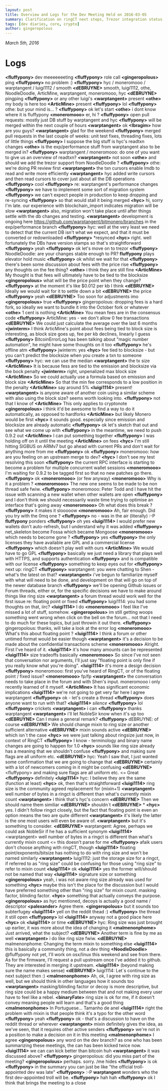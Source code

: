 ```yaml
---
layout: post
title: Overview and Logs for the Dev Meeting Held on 2016-03-05
summary: Clarification on ringCT next steps, Trezor integration status, net_skeleton replacement
tags: [dev diaries, core, crypto]
author: gingeropolous
---
```


*March 5th, 2016*

# Logs


**\<fluffypony>** dev meeeeeeeting
**\<fluffypony>** role call
**\<gingeropolous>** ping
**\<fluffypony>** no problem :)
**\<fluffypony>** hyc / moneromooo / warptangent / luigi1112 / smooth 
**\<dEBRUYNE>** smooth, luigi1112, othe, NoodleDoodle, ArticMine, warptangent, moneromooo, hyc
**\<dEBRUYNE>** pingping
**\<fluffypony>** or any other luigi's
**\<warptangent>** present
**\<othe>** my body is here too
**\<ArticMine>** present
**\<fluffypony>** lol
**\<fluffypony>** othe: but your mind is... ?
**\<fluffypony>** ok let's start
**\<othe>** i dont know where it is fluffypony
**\<moneromooo>** er, hi ?
**\<fluffypony>** open pull requests: mostly just DB stuff by warptangent and hyc 
**\<fluffypony>** will be merged within the next couple of hours
**\<warptangent>** ok
**\<Ibragim>** how are you guys?
**\<warptangent>** glad for the weekend
**\<fluffypony>** merged pull requests in the last couple of weeks: unit test fixes, threading fixes, lots of little things
**\<fluffypony>** I suppose the big stuff is hyc's readtxn changes
**\<othe>** is the exp/performance stuff from warptangent also to be merged in?
**\<fluffypony>** warptangent / moneromooo: do one of you want to give us an overview of readtxn?
**\<warptangent>** not soon
**\<othe>** and should we add the trezor support from NoodleDoodle ?
**\<fluffypony>** othe: we're doing PR review first
**\<warptangent>** the txn cursors enable lmdb to read and write more efficiently
**\<warptangent>** hyc added write cursors and then read cursors to cover just about all the DB operations
**\<fluffypony>** cool
**\<fluffypony>** re: warptangent's performance changes 
**\<fluffypony>** we have to implement some sort of migration system 
**\<fluffypony>** we can't expect people in production to keep dropping and re-syncing 
**\<fluffypony>** so that would stall it being merged
**\<hyc>** hi, sorry I'm late. our experience with blockchain_import indicates migration will be slow
**\<warptangent>** also, migration won't take place until after things settle with the db changes and testing.
**\<warptangent>** development is ongoing here https://github.com/warptangent/bitmonero/branches in the exp/performance branch
**\<fluffypony>** hyc: well at the very least we need to detect that the current DB isn't what we expect, and that it must be converted or redownloaded
**\<fluffypony>** *resynced
**\<hyc>** right. well fortunately the DBs have version stamps so that's straightforward
**\<fluffypony>** yeah
**\<fluffypony>** ok let's move on to trezor
**\<fluffypony>** NoodleDoodle: are your changes stable enough to PR?
**fluffypony** plays elevator hold music
**\<fluffypony>** ok whilst we wait for that 
**\<fluffypony>** there's been some discussion about fees with the price rise
**\<fluffypony>** any thoughts on the fee thing?
**\<othe>** i think they are still fine
**\<ArticMine>** My thought is that fees will ultimately have to be tied to the blocksize
**\<gingeropolous>** what will be the price point when they change?
**\<fluffypony>** at the moment it's like $0.012 per kb I think
**\<dEBRUYNE>** Ideally we would wait for it to settle down a bit
**\<dEBRUYNE>** the price
**\<fluffypony>** yeah
**\<dEBRUYNE>** Too soon for adjustments imo
**\<gingeropolous>** true
**\<fluffypony>** gingeropolous: dropping fees is a hard fork, so ideally we want to bundle it into the October fork or whatever 
**\<othe>** 1 cent is nothing
**\<ArticMine>** You mean fees are in the consensus code
**\<fluffypony>** ArticMine: yes - we don't allow 0 fee transactions 
**\<dEBRUYNE>** We could just calculate the average over the last 6 months
**\<jwinterm>** I think ArticMine's point about fees being tied to block size is interesting, as block size goes up, fee per kb declines, linearly I guess
**\<fluffypony>** BitcoinErrorLog has been talking about "magic number automation", he might have some thoughts on it too
**\<fluffypony>** he's offline atm
**\<fluffypony>** jwinterm: yes
**\<hyc>** fee tied to blocksize - but you can't predict the blocksize when you create a txn to someone
**\<fluffypony>** hyc: we can use the median
**\<warptangent>** the tx size
**\<ArticMine>** It is because fess are tied to the emission and blocksize via the bock penalty
**\<jwinterm>** right, unpenalized max block size
**\<ArticMine>** So we could actually use a formula based on emission and block size
**\<ArticMine>** So that the min fee corresponds to a low position in the penalty
**\<ArticMine>** say around 5%
**\<luigi1114>** present!
**\<warptangent>** is anyone aware of another coin using a similar scheme with also using the block size? seems worth looking into.
**\<fluffypony>** not that I know of
**\<ArticMine>** This only applies to cryptonote
**\<gingeropolous>** i think it'd be awesome to find a way to do it automatically, as opposed to hardforks
**\<ArticMine>** but likely Monero would be first
**\<hyc>** it sounds good. especially since emission and blocksize are already automatic
**\<fluffypony>** ok let's sketch that out and see what we come up with
**\<fluffypony>** in the meantime, we need to push 0.9.2 out
**\<ArticMine>** I can put something together
**\<fluffypony>** I was holding off on it until the meeting
**\<ArticMine>** on fees
**\<hyc>** I'm still hitting SIGBUS on ARMv7 but go ahead with current PRs and don't wait for anything more from me
**\<fluffypony>** ok
**\<fluffypony>** moneromooo: how are you feeling on an upstream merge to dev?
**\<hyc>** I don't see my test resolving this soon
**\<fluffypony>** the current RPC interface is starting to become a problem for multiple concurrent wallet sessions
**\<moneromooo>** I'm waiting for 0.9.2 to be tagged first so that no new patches go there.
**\<fluffypony>** ok
**\<moneromooo>** (or few anyway)
**\<moneromooo>** Why is it a problem ?
**\<moneromooo>** The new one seems to be made to be non thread safe fwiw.
**\<fluffypony>** moneromooo: Peter Todd and I have hit the issue with scanning a new wallet when other wallets are open
**\<fluffypony>** and I don't think we should necessarily waste time trying to optimise an interface that's going away
**\<moneromooo>** Oh what does this break ?
**\<fluffypony>** it makes it slooooow
**\<moneromooo>** Ah, fair enough. Did you try with the 0mq one ?
**\<fluffypony>** no - was in the air (literally) :-P
**fluffypony** ponders 
**\<fluffypony>** oh yes
**\<luigi1114>** I would prefer new wallets don't auto-refresh, but I understand why it was added
**\<fluffypony>** net_skeleton become Fossa which became Mongoose
**\<moneromooo>** which needs to become gone ?
**\<fluffypony>** yes
**\<fluffypony>** the only licenses they have available are GPL and a commercial license 
**\<fluffypony>** which doesn't play well with ours
**\<ArticMine>** We would have to go GPL
**\<fluffypony>** basically we just need a library that plays well with HTTPS, and supports authentication 
**\<fluffypony>** and is compatible with our license 
**\<fluffypony>** something to keep eyes out for 
**\<fluffypony>** next up: ringCT
**\<fluffypony>** warptangent: you were chatting to Shen - what's the latest on that?
**\<warptangent>** i've begun to familiarize myself with what will need to be done, and development on that will go on top of the newer database branch
**\<fluffypony>** we'll be opening Github issues or Forum threads, either or, for the specific decisions we have to make around things like ring size
**\<warptangent>** a forum thread would work well for the first issue re: floating point or fixed
**\<fluffypony>** luigi1114: you had some thoughts on that, iirc?
**\<luigi1114>** I do
**\<moneromooo>** I feel like I've missed a lot of stuff, somehow.
**\<gingeropolous>** im still getting woops something went wrong when click on the bell on the forum... not that I need to do much for these topics, but just throwin it out there.
**\<fluffypony>** gingeropolous: thanks, will take a look at the error log
**\<moneromooo>** What's this about floating point ?
**\<luigi1114>** I think a forum or other untimed format would be easier though
**\<warptangent>** it's a decision to be made about the confidential transactions scheme
**\<moneromooo>** Alright. First I've heard of it.
**\<luigi1114>** it's how many amounts can be represented
**\<luigi1114>** size tradeoffs basically
**\<moneromooo>** So since I've not seen that conversation nor arguments, I'll just say "floating point is only fine if you really know what you're doing".
**\<luigi1114>** it's more a design decision
**\<fluffypony>** moneromooo: first you've heard of RingCT, or of the floating point / fixed issue?
**\<moneromooo>** fp/fp
**\<warptangent>** the conversation needs to take place in the forum and with Shen's input. moneromooo i only recently learned of it myself.
**\<ArticMine>** It has significant economic implications
**\<luigi1114>** we're not going to get very far here I agree warptangent
**\<fluffypony>** ok - let's create a thread
**\<fluffypony>** does anyone want to run with that?
**\<luigi1114>** *silence*
**\<fluffypony>** lol
**\<fluffypony>** crickets
**\<warptangent>** i can
**\<fluffypony>** thanks warptangent 
**\<warptangent>** i'll let NobleSir know when it's up too
**\<dEBRUYNE>** Can I make a general remark?
**\<fluffypony>** dEBRUYNE: of course
**\<dEBRUYNE>** We should change mixin to ring size or another sufficient alternative
**\<dEBRUYNE>** mixin sounds active
**\<dEBRUYNE>** which isn´t the case
**\<hyc>** we were just talking about ringsize just now, in context of RingCT
**\<fluffypony>** I know - terminology and binary name changes are going to happen for 1.0
**\<hyc>** sounds like ring size already has a meaning that we shouldn't confuse
**\<fluffypony>** and making sure flags are all uniform etc.
**\<dEBRUYNE>** hyc: Yeah I saw that, I just wanted some confirmation that we are going to change that
**\<dEBRUYNE>** certainly with a lot of newcomers coming in it might be confusing
**\<dEBRUYNE>** \<fluffypony> and making sure flags are all uniform etc. <= Great
**\<fluffypony>** definitely
**\<luigi1114>** hyc: I believe they are the same (function at least)
**\<hyc>** ok, then that's straightforward
**\<luigi1114>** ring size is the community agreed replacement for (mixin+1)
**\<warptangent>** well number of bytes in a ringct is different than what's currently mixin count
**\<warptangent>** i think that's hyc's concern
**\<dEBRUYNE>** Then we should name them similiar
**\<dEBRUYNE>** shouldn´t
**\<dEBRUYNE>** *
**\<hyc>** yes. I didn't follow ringct closely, but the fact that floating point is even an option means the two are quite different
**\<warptangent>** it's likely the latter is the one most users will even be aware of.
**\<warptangent>** but it's something to consider.
**\<dEBRUYNE>** warptangent: Agree, perhaps we could ask NobleSir if he has a sufficient synonym
**\<luigi1114>** \<warptangent> well number of bytes in a ringct is different than what's currently mixin count <= this doesn't parse for me
**\<fluffypony>** afaik users don't choose anything with ringCT, though
**\<luigi1114>** floating point/exponents/bitsize has nothing to do with ring size and won't be named similarly
**\<warptangent>** luigi1112: just the storage size for a ringct, if referred to as "ring size" could be confusing for those using "ring size" to refer to mixin count
**\<luigi1114>** ok
**\<luigi1114>** yes the former will/should not be named that way
**\<luigi1114>** signature size or something
**\<gingeropolous>** yeah, i was not aware ring size already was used for something
**\<hyc>** maybe this isn't the place for the discussion but I would have preferred something other than "ring size" for mixin count. masking factor, blinding factor.
**\<hyc>** something that actually conveys the purpose.
**\<gingeropolous>** as hyc mentioned, decoys is actually a good name / descriptor
**\<palexander>** Agree there.
**\<gingeropolous>** but it sounds too subterfugey
**\<luigi1114>** yell on the reddit thead :)
**\<fluffypony>** the thread it still open
**\<fluffypony>** lol
**\<luigi1114>** anyway not a good place here
**\<hyc>** ok
**\<luigi1114>** or time
**\<dEBRUYNE>** hyc: Ring size was just brought up earlier, it was more about the idea of changing it
**\<malmenonphome>** Just arrived, what the subject?
**\<dEBRUYNE>** Another term is fine by me as well
**\<warptangent>** i do like ring size fwiw.
**\<dEBRUYNE>** malmenonphome: Changing the term mixin to something else
**\<luigi1114>** this is basically a community thing, not a dev thing
**\<NoodleDoodle>** @fluffypony not yet, I'll work on osx/linux this weekend and see from there. As for the firmware, I'll request a pull upstream once I've added it to github. They are interested in merging it upstream.
**\<luigi1114>** (beyond making sure the name makes sense)
**\<dEBRUYNE>** luigi1114: Let´s continue to the next subject then :)
**\<malmenonphome>** Ah, ok, I agree with ring size as well, but we should think in other languages how it sounds too
**\<warptangent>** masking/blinding factor or decoy is more descriptive, but ring size could be a happy medium between that and not making every user have to feel like a rebel.
**\<binaryFate>** ring size is ok for me, if it doesn't convey meaning people will learn and that's a good thing
**\<malmenonphome>** In Portuguese... Tamanho de anel
**\<luigi1114>** right the problem with mixin is that people think it's a typo for the other word
**\<fluffypony>** yeah
**\<fluffypony>** ok - that's a discussion to have on the reddit thread or wherever
**\<warptangent>** mixin definitely gives the idea, as we've seen, that it requires other active senders
**\<fluffypony>** we're not in a position to make a decision on it in this meeting
**\<malmenonphome>** I agree
**\<gingeropolous>** any word on the dev branch? as one who has been summarizing these meetings, the can has been kicked twice now.
**\<luigi1114>** we can can kick better than bitcoin huh
**\<warptangent>** it was discussed above?
**\<fluffypony>** gingeropolous: did you miss part of the meeting?
**\<gingeropolous>** perhaps. sorry. /me hides
**\<fluffypony>** is ok
**\<fluffypony>** in the summary you can just be like "the official troll-appointed dev was late"
**\<fluffypony>** :-P
**warptangent** wonders who the first dev-appointed troll will be.
**\<fluffypony>** hah hah
**\<fluffypony>** ok I think that brings the meeting to a close
